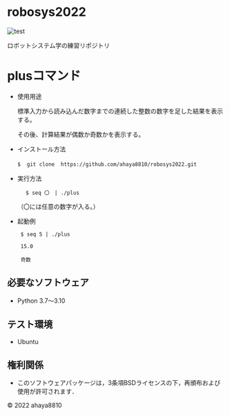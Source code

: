 # robosys2022

 ![test](https://github.com/ahaya8810/robosys2022/actions/workflows/test.yml/badge.svg)
 
ロボットシステム学の練習リポジトリ

# plusコマンド

* 使用用途

    標準入力から読み込んだ数字までの連続した整数の数字を足した結果を表示する。

    その後、計算結果が偶数か奇数かを表示する。


*  インストール方法

   ``
   $  git clone  https://github.com/ahaya8810/robosys2022.git 　
   ``
　　　　　　　　　　　　　　　　　　　　　　　　　　　　　　　　　　　　　　　　　　　　　
*  実行方法

   ``
  　 $ seq 〇　| ./plus   
   ``
   
   （〇には任意の数字が入る。）

* 起動例

   ```
    $ seq 5 | ./plus

    15.0
 
    奇数
   ```

## 必要なソフトウェア
* Python 3.7〜3.10

## テスト環境
* Ubuntu

## 権利関係

  * このソフトウェアパッケージは，3条項BSDライセンスの下，再頒布および使用が許可されます．

© 2022 ahaya8810

